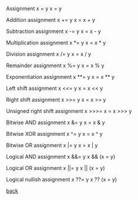 Assignment	x = y	x = y


Addition assignment	x += y	x = x + y


Subtraction assignment	x -= y	x = x - y


Multiplication assignment	x *= y	x = x * y


Division assignment	x /= y	x = x / y


Remainder assignment	x %= y	x = x % y


Exponentiation assignment	x **= y	x = x ** y


Left shift assignment	x <<= y	x = x << y


Right shift assignment	x >>= y	x = x >> y


Unsigned right shift assignment	x >>>= 	x = x >>> y


Bitwise AND assignment	x &= y	x = x & y


Bitwise XOR assignment	x ^= y	x = x ^ y


Bitwise OR assignment	x |= y	x = x | y


Logical AND assignment	x &&= y	x && (x = y)


Logical OR assignment	x ||= y	x || (x = y)


Logical nullish assignment	x ??= y	x ?? (x = y)


[back](functions.md)